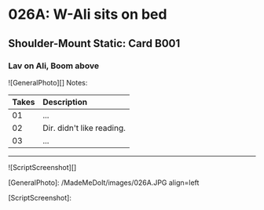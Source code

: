 # 026A: W-Ali sits on bed

## Shoulder-Mount Static: Card B001

### Lav on Ali, Boom above

![GeneralPhoto][]
Notes: 

| Takes | Description |
|:---|:----|
| 01 | ... |
| 02 | Dir. didn't like reading. |
| 03 | ... |

----

![ScriptScreenshot][]


[GeneralPhoto]:  /MadeMeDoIt/images/026A.JPG align=left

[ScriptScreenshot]: 